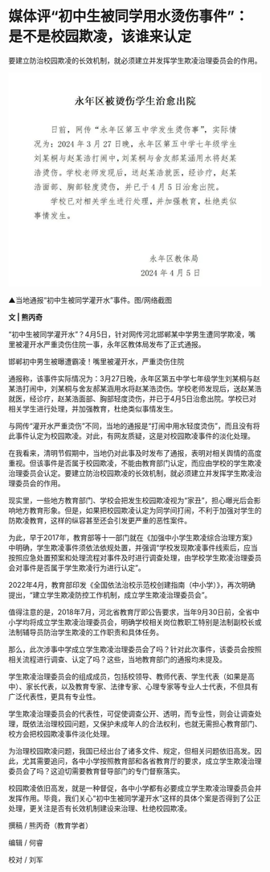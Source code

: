 # 媒体评“初中生被同学用水烫伤事件”：是不是校园欺凌，该谁来认定

要建立防治校园欺凌的长效机制，就必须建立并发挥学生欺凌治理委员会的作用。

![edd54545d6b6ac1074b6b18f74567a0b.jpg](https://raw.githubusercontent.com/qqhsx/qqnews_image/main/2024/04/06/媒体评“初中生被同学用水烫伤事件”：是不是校园欺凌，该谁来认定/edd54545d6b6ac1074b6b18f74567a0b.jpg)

▲当地通报“初中生被同学灌开水”事件。图/网络截图

**文 | 熊丙奇**

“初中生被同学灌开水”？4月5日，针对网传河北邯郸某中学男生遭同学欺凌，嘴里被灌开水严重烫伤住院一事，永年区教体局发布了正式通报。

邯郸初中男生被曝遭霸凌！嘴里被灌开水，严重烫伤住院

通报称，该事件实际情况为：3月27日晚，永年区第五中学七年级学生刘某桐与赵某浩打闹中，刘某桐与舍友郝某涵用水将赵某浩烫伤。学校老师发现后，送赵某浩就医，经诊疗，赵某浩面部、胸部轻度烫伤，并已于4月5日治愈出院。学校已对相关学生进行处理，并加强教育，杜绝类似事情发生。

与网传“灌开水严重烫伤”不同，当地的通报是“打闹中用水轻度烫伤”，而且没有将此事件认定为校园欺凌。对此，有网友质疑，这是对校园欺凌事件的淡化处理。

在我看来，清明节假期中，当地仍对此事及时发布了通报，表明对相关舆情的高度重视。但该事件是否属于校园欺凌，不能由教育部门认定，而应由学校的学生欺凌治理委员会认定。要建立防治校园欺凌的长效机制，就必须建立并发挥学生欺凌治理委员会的作用。

现实里，一些地方教育部门、学校会把发生校园欺凌视为“家丑”，担心曝光后会影响地方教育形象。但是，如果把校园欺凌认定为同学间打闹，不利于加强对学生的防欺凌教育，这样的纵容甚至还会引发更严重的恶性案件。

为此，早于2017年，教育部等十一部门就在《加强中小学生欺凌综合治理方案》中明确，学生欺凌事件须依法依规处置，并强调“学校发现欺凌事件线索后，应当按照应急处置预案和处理流程对事件及时进行调查处理，由学校学生欺凌治理委员会对事件是否属于学生欺凌行为进行认定”。

2022年4月，教育部印发《全国依法治校示范校创建指南（中小学）》，再次明确提出，“建立学生欺凌防控工作机制，成立学生欺凌治理委员会”。

值得注意的是，2018年7月，河北省教育厅即公告要求，当年9月30日前，全省中小学均将成立学生欺凌治理委员会，明确学校相关岗位教职工特别是法制副校长或法制辅导员防治学生欺凌的工作职责和具体任务。

那么，此次涉事中学成立学生欺凌治理委员会了吗？针对此次事件，该委员会按照相关流程进行调查、认定了吗？这些，当地教育部门的通报均未提及。

学生欺凌治理委员会的组成成员，包括校领导、教师代表、学生代表（如果是高中）、家长代表，以及教育专家、法律专家、心理专家等专业人士代表，不但具有广泛代表性，更具有专业性。

学生欺凌治理委员会的代表性，可促使调查公开、透明，而专业性，则会让调查处理，既依法治理校园问题，又保护未成年人的合法权利，也就无需担心教育部门、校方会把校园欺凌事件淡化处理。

为治理校园欺凌问题，我国已经出台了诸多文件、规定，但相关问题依旧高发。因此，尤其需要追问，各中小学按照教育部和各省教育厅的要求，成立学生欺凌治理委员会了吗？这迫切需要教育督导部门的专门督察落实。

校园欺凌依旧高发，就是一种督促，各中小学都有必要成立学生欺凌治理委员会并发挥作用。毕竟，我们关心“初中生被同学灌开水”这样的具体个案是否得到了公正处理，更关注是否有长效机制建设来治理、杜绝校园欺凌。

撰稿 / 熊丙奇（教育学者）

编辑 / 何睿

校对 / 刘军

